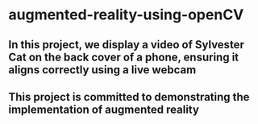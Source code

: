 # augmented-reality-using-openCV
<h2> In this project, we display a video of Sylvester Cat on the back cover of a phone, ensuring it aligns correctly using a live webcam </h2>
<h2> This project is committed to demonstrating the implementation of augmented reality </h2>
